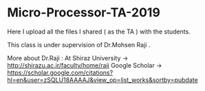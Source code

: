# Micro-Processor-TA-2019
Here I upload all the files I shared ( as the TA ) with the students.

This class is under supervision of Dr.Mohsen Raji .

More about Dr.Raji : 
  At Shiraz University -> http://shirazu.ac.ir/faculty/home/raji
  Google Scholar -> https://scholar.google.com/citations?hl=en&user=zSQLU18AAAAJ&view_op=list_works&sortby=pubdate


